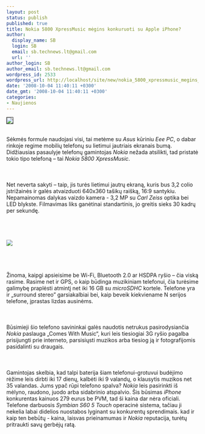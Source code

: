 ```yaml
---
layout: post
status: publish
published: true
title: Nokia 5800 XpressMusic mėgins konkuruoti su Apple iPhone?
author:
  display_name: SB
  login: SB
  email: sb.technews.lt@gmail.com
  url: ''
author_login: SB
author_email: sb.technews.lt@gmail.com
wordpress_id: 2533
wordpress_url: http://localhost/site/new/nokia_5800_xpressmusic_megins_konkuruoti_su_apple_iphone_/
date: '2008-10-04 11:40:11 +0300'
date_gmt: '2008-10-04 11:40:11 +0300'
categories:
- Naujienos
---
```

<div class="imgright"><img src="http://www.technews.lt/upl/Failai/1223039277_nokia5800xpressmusic_9.jpg" border="1"></div>
<p><br>Sėkmės formule naudojasi visi, tai metėme su <i>Asus</i> kūriniu <i>Eee PC</i>, o dabar rinkoje regime mobilių telefonų su lietimui jautriais ekranais bumą. Didžiausias pasaulyje telefonų gamintojas <i>Nokia</i> nežada atsilikti, tad pristatė tokio tipo telefoną – tai <i>Nokia 5800 XpressMusic</i>.<br />
<br><br />
<br>Net neverta sakyti – taip, jis turės lietimui jautrų ekraną, kuris bus 3,2 colio įstrižainės ir galės atvaizduoti 640x360 tašikų raišką, 16:9 santykiu. Nepamainomas dalykas vaizdo kamera - 3,2 MP su <i>Carl Zeiss</i> optika bei LED blykste. Filmavimas liks ganėtinai standartinis, jo greitis sieks 30 kadrų per sekundę.<br />
<br><br />
<br><br><img src="http://www.technews.lt/upl/Failai/1223039241_nokia5800xpressmusic_5.jpg"><br><br />
<br><br />
<br>Žinoma, kaipgi apsieisime be Wi-Fi, Bluetooth 2.0 ar HSDPA ryšio – čia viską rasime. Rasime net ir GPS, o kaip būdinga muzikiniam telefonui, čia turėsime galimybę praplėsti atmintį net iki 16 GB su <i>microSDHC</i> kortele. Telefone yra ir „surround stereo” garsiakalbiai bei, kaip beveik kiekviename N serijos telefone, įprastas lizdas ausinėms.<br />
<br><br />
<br>Būsimieji šio telefono savininkai galės naudotis netrukus pasirodysiančia <i>Nokia</i> paslauga „Comes With Music“, kuri leis tiesiogiai 3G ryšio pagalba prisijungti prie interneto, parsisiųsti muzikos arba tiesiog ją ir fotografijomis pasidalinti su draugais.<br />
<br><br />
<br>Gamintojas skelbia, kad talpi baterija šiam telefonui-grotuvui budėjimo rėžime leis dirbti iki 17 dienų, kalbėti iki 9 valandų, o klausytis muzikos net 35 valandas. Jums ypač rūpi telefono spalva? <i>Nokia</i> leis pasirinkti iš mėlyno, raudono, juodo arba sidabrinio atspalvio. Šis būsimas <i>iPhone</i> konkurentas kainuos 279 eurus be PVM, tad ši kaina dar nėra oficiali. Telefone darbuosis <i>Symbian S60 5 Touch</i> operacinė sistema, tačiau ji nekelia labai didelios nuostabos lyginant su konkurentų sprendimais. kad ir kaip ten bebūtų - kaina, laisvas prieinamumas ir <i>Nokia</i> reputacija, turėtų pritraukti savų gerbėjų ratą.<br />
<br><br />
<br><br />
<br><br />
<br></p>
